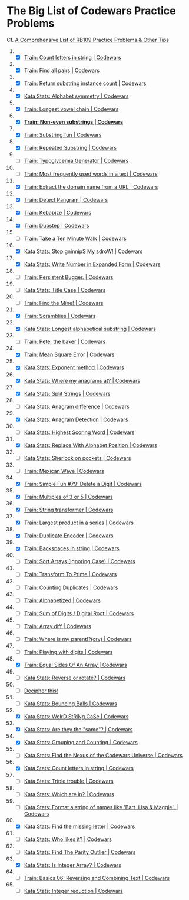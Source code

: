 # The Big List of Codewars Practice Problems

Cf. [A Comprehensive List of RB109 Practice Problems & Other Tips](https://medium.com/launch-school/a-comprehensive-list-of-rb109-practice-problems-other-tips-4a4fbb3cdd7c)

1. - [x] [Train: Count letters in string \| Codewars](https://www.codewars.com/kata/5808ff71c7cfa1c6aa00006d/train/javascript)
2. - [x] [Train: Find all pairs \| Codewars](https://www.codewars.com/kata/5c55ad8c9d76d41a62b4ede3/train/javascript)
3. - [x] [Train: Return substring instance count \| Codewars](https://www.codewars.com/kata/5168b125faced29f66000005/train/javascript)
4. - [x] [Kata Stats: Alphabet symmetry \| Codewars](https://www.codewars.com/kata/59d9ff9f7905dfeed50000b0/train/javascript)
5. - [x] [Train: Longest vowel chain \| Codewars](https://www.codewars.com/kata/59c5f4e9d751df43cf000035/train/javascript)
6. - [x] **[Train: Non-even substrings \| Codewars](https://www.codewars.com/kata/59da47fa27ee00a8b90000b4/train/javascript)**
7. - [x] [Train: Substring fun \| Codewars](https://www.codewars.com/kata/565b112d09c1adfdd500019c/train/javascript)
8. - [x] [Train: Repeated Substring \| Codewars](https://www.codewars.com/kata/5491689aff74b9b292000334/train/javascript)
9. - [ ] [Train: Typoglycemia Generator \| Codewars](https://www.codewars.com/kata/55953e906851cf2441000032/train/javascript)
10. - [ ] [Train: Most frequently used words in a text \| Codewars](https://www.codewars.com/kata/51e056fe544cf36c410000fb/train/ruby)
11. - [x] [Train: Extract the domain name from a URL \| Codewars](https://www.codewars.com/kata/514a024011ea4fb54200004b/train/ruby)
12. - [x] [Train: Detect Pangram \| Codewars](https://www.codewars.com/kata/545cedaa9943f7fe7b000048/train/javascript)
13. - [x] [Train: Kebabize \| Codewars](https://www.codewars.com/kata/57f8ff867a28db569e000c4a/train/javascript)
14. - [x] [Train: Dubstep \| Codewars](https://www.codewars.com/kata/551dc350bf4e526099000ae5/train/ruby)
15. - [ ] [Train: Take a Ten Minute Walk \| Codewars](https://www.codewars.com/kata/54da539698b8a2ad76000228/train/ruby)
16. - [x] [Kata Stats: Stop gninnipS My sdroW! \| Codewars](https://www.codewars.com/kata/5264d2b162488dc400000001)
17. - [x] [Kata Stats: Write Number in Expanded Form \| Codewars](https://www.codewars.com/kata/5842df8ccbd22792a4000245)
18. - [ ] [Train: Persistent Bugger. \| Codewars](https://www.codewars.com/kata/55bf01e5a717a0d57e0000ec/train/ruby)
19. - [ ] [Kata Stats: Title Case \| Codewars](https://www.codewars.com/kata/5202ef17a402dd033c000009)
20. - [ ] [Train: Find the Mine! \| Codewars](https://www.codewars.com/kata/528d9adf0e03778b9e00067e/train/ruby)
21. - [x] [Train: Scramblies \| Codewars](https://www.codewars.com/kata/55c04b4cc56a697bb0000048/train/ruby)
22. - [x] [Kata Stats: Longest alphabetical substring \| Codewars](https://www.codewars.com/kata/5a7f58c00025e917f30000f1)
23. - [ ] [Train: Pete, the baker \| Codewars](https://www.codewars.com/kata/525c65e51bf619685c000059/train/ruby)
24. - [x] [Train: Mean Square Error \| Codewars](https://www.codewars.com/kata/51edd51599a189fe7f000015/train/ruby)
25. - [x] [Kata Stats: Exponent method \| Codewars](https://www.codewars.com/kata/5251f63bdc71af49250002d8)
26. - [x] [Kata Stats: Where my anagrams at? \| Codewars](https://www.codewars.com/kata/523a86aa4230ebb5420001e1)
27. - [x] [Kata Stats: Split Strings \| Codewars](https://www.codewars.com/kata/515de9ae9dcfc28eb6000001)
28. - [ ] [Kata Stats: Anagram difference \| Codewars](https://www.codewars.com/kata/5b1b27c8f60e99a467000041)
29. - [x] [Kata Stats: Anagram Detection \| Codewars](https://www.codewars.com/kata/529eef7a9194e0cbc1000255)
30. - [ ] [Kata Stats: Highest Scoring Word \| Codewars](https://www.codewars.com/kata/57eb8fcdf670e99d9b000272)
31. - [x] [Kata Stats: Replace With Alphabet Position \| Codewars](https://www.codewars.com/kata/546f922b54af40e1e90001da)
32. - [ ] [Kata Stats: Sherlock on pockets \| Codewars](https://www.codewars.com/kata/53bb1201392478fefc000746)
33. - [ ] [Train: Mexican Wave \| Codewars](https://www.codewars.com/kata/58f5c63f1e26ecda7e000029/train/ruby)
34. - [x] [Train: Simple Fun #79: Delete a Digit \| Codewars](https://www.codewars.com/kata/5894318275f2c75695000146/train/ruby)
35. - [x] [Train: Multiples of 3 or 5 \| Codewars](https://www.codewars.com/kata/514b92a657cdc65150000006/train/ruby)
36. - [x] [Train: String transformer \| Codewars](https://www.codewars.com/kata/5878520d52628a092f0002d0/train/ruby)
37. - [x] [Train: Largest product in a series \| Codewars](https://www.codewars.com/kata/529872bdd0f550a06b00026e/train/ruby)
38. - [x] [Train: Duplicate Encoder \| Codewars](https://www.codewars.com/kata/54b42f9314d9229fd6000d9c/train/ruby)
39. - [x] [Train: Backspaces in string \| Codewars](https://www.codewars.com/kata/5727bb0fe81185ae62000ae3/train/ruby)
40. - [ ] [Train: Sort Arrays (Ignoring Case) \| Codewars](https://www.codewars.com/kata/51f41fe7e8f176e70d0002b9/train/ruby)
41. - [ ] [Train: Transform To Prime \| Codewars](https://www.codewars.com/kata/5a946d9fba1bb5135100007c/train/ruby)
42. - [ ] [Train: Counting Duplicates \| Codewars](https://www.codewars.com/kata/54bf1c2cd5b56cc47f0007a1/train/ruby)
43. - [ ] [Train: Alphabetized \| Codewars](https://www.codewars.com/kata/5970df092ef474680a0000c9/train/ruby)
44. - [ ] [Train: Sum of Digits / Digital Root \| Codewars](https://www.codewars.com/kata/541c8630095125aba6000c00/train/ruby)
45. - [ ] [Train: Array.diff \| Codewars](https://www.codewars.com/kata/523f5d21c841566fde000009/train/ruby)
46. - [ ] [Train: Where is my parent!?(cry) \| Codewars](https://www.codewars.com/kata/58539230879867a8cd00011c/train/ruby )
47. - [ ] [Train: Playing with digits \| Codewars](https://www.codewars.com/kata/5552101f47fc5178b1000050/train/ruby)
48. - [x] [Train: Equal Sides Of An Array \| Codewars](https://www.codewars.com/kata/5679aa472b8f57fb8c000047/train/ruby)
49. - [ ] [Kata Stats: Reverse or rotate? \| Codewars](https://www.codewars.com/kata/56b5afb4ed1f6d5fb0000991)
50. - [ ] [Decipher this!](https://www.codewars.com/kata/581e014b55f2c52bb00000f8)
51. - [ ] [Kata Stats: Bouncing Balls \| Codewars](https://www.codewars.com/kata/5544c7a5cb454edb3c000047)
52. - [x] [Kata Stats: WeIrD StRiNg CaSe \| Codewars](https://www.codewars.com/kata/52b757663a95b11b3d00062d)
53. - [x] [Kata Stats: Are they the "same"? \| Codewars](https://www.codewars.com/kata/550498447451fbbd7600041c)
54. - [x] [Kata Stats: Grouping and Counting \| Codewars](https://www.codewars.com/kata/53a452dd0064085711001205)
55. - [ ] [Kata Stats: Find the Nexus of the Codewars Universe \| Codewars](https://www.codewars.com/kata/5453dce502949307cf000bff)
56. - [x] [Kata Stats: Count letters in string \| Codewars](https://www.codewars.com/kata/5808ff71c7cfa1c6aa00006d)
57. - [ ] [Kata Stats: Triple trouble \| Codewars](https://www.codewars.com/kata/55d5434f269c0c3f1b000058)
58. - [ ] [Kata Stats: Which are in? \| Codewars](https://www.codewars.com/kata/550554fd08b86f84fe000a58)
59. - [ ] [Kata Stats: Format a string of names like 'Bart, Lisa & Maggie'. \| Codewars](https://www.codewars.com/kata/53368a47e38700bd8300030d2)
60. - [x] [Kata Stats: Find the missing letter \| Codewars](https://www.codewars.com/kata/5839edaa6754d6fec10000a2)
61. - [ ] [Kata Stats: Who likes it? \| Codewars](https://www.codewars.com/kata/5266876b8f4bf2da9b000362)
62. - [ ] [Kata Stats: Find The Parity Outlier \| Codewars](https://www.codewars.com/kata/5526fc09a1bbd946250002dc)
63. - [x] [Kata Stats: Is Integer Array? \| Codewars](https://www.codewars.com/kata/52a112d9488f506ae7000b95)
64. - [ ] [Train: Basics 06: Reversing and Combining Text \| Codewars](https://www.codewars.com/kata/56b861671d36bb0aa8000819/train/ruby)
65. - [ ] [Kata Stats: Integer reduction \| Codewars](https://www.codewars.com/kata/59fd6d2332b8b9955200005f/ruby)